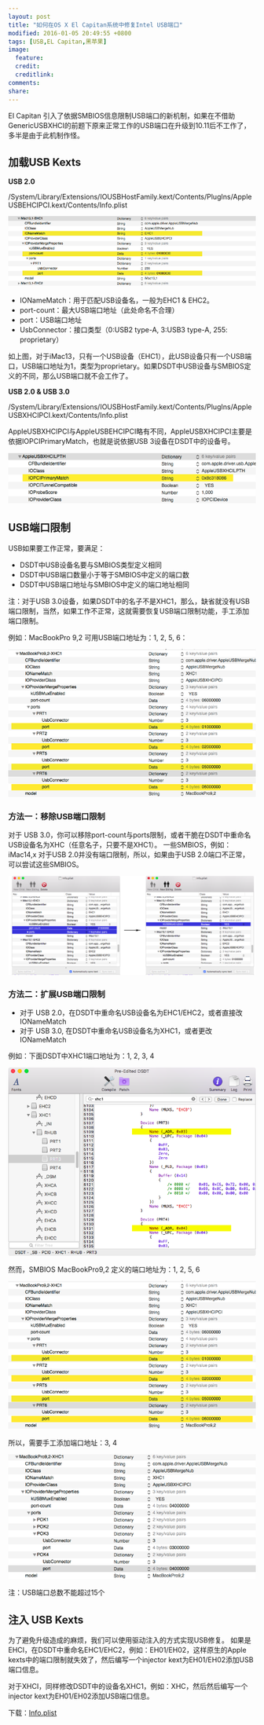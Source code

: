 ```yaml
---
layout: post
title: "如何在OS X El Capitan系统中修复Intel USB端口"
modified: 2016-01-05 20:49:55 +0800
tags: [USB,EL Capitan,黑苹果]
image:
  feature: 
  credit: 
  creditlink: 
comments: 
share: 
---
```

EI Capitan 引入了依据SMBIOS信息限制USB端口的新机制，如果在不借助GenericUSBXHCI的前题下原来正常工作的USB端口在升级到10.11后不工作了，多半是由于此机制作怪。

## 加载USB Kexts

**USB 2.0**

/System/Library/Extensions/IOUSBHostFamily.kext/Contents/PlugIns/AppleUSBEHCIPCI.kext/Contents/Info.plist

![EHCI Info](/upload/images/ehci_info.png)

- IONameMatch：用于匹配USB设备名，一般为EHC1 & EHC2。
- port-count：最大USB端口地址（此处命名不合理）
- port：USB端口地址
- UsbConnector：接口类型（0:USB2 type-A, 3:USB3 type-A, 255: proprietary）

如上图，对于iMac13，只有一个USB设备（EHC1），此USB设备只有一个USB端口，USB端口地址为1，类型为proprietary。如果DSDT中USB设备与SMBIOS定义的不同，那么USB端口就不会工作了。

**USB 2.0 & USB 3.0**

/System/Library/Extensions/IOUSBHostFamily.kext/Contents/PlugIns/AppleUSBXHCIPCI.kext/Contents/Info.plist

AppleUSBXHCIPCI与AppleUSBEHCIPCI略有不同，AppleUSBXHCIPCI主要是依据IOPCIPrimaryMatch，也就是说依据USB 3设备在DSDT中的设备号。

![XHCI Info](/upload/images/xhci_info.png)

## USB端口限制

USB如果要工作正常，要满足：

- DSDT中USB设备名要与SMBIOS类型定义相同
- DSDT中USB端口数量小于等于SMBIOS中定义的端口数
- DSDT中USB端口地址与SMBIOS中定义的端口地址相同

注：对于USB 3.0设备，如果DSDT中的名子不是XHC1，那么，缺省就没有USB端口限制，当然，如果工作不正常，这就需要恢复USB端口限制功能，手工添加端口限制。

例如：MacBookPro 9,2 可用USB端口地址为：1, 2, 5, 6：

![MacBookPro92](/upload/images/mac_pro92.png)


### 方法一：移除USB端口限制

对于 USB 3.0，你可以移除port-count与ports限制，或者干脆在DSDT中重命名USB设备名为XHC（任意名子，只要不是XHC1）。
一些SMBIOS，例如：iMac14,x 对于USB 2.0并没有端口限制，所以，如果由于USB 2.0端口不正常，可以尝试这些SMBIOS。

![Remove Ports](/upload/images/remove_ports.png)

### 方法二：扩展USB端口限制

- 对于 USB 2.0，在DSDT中重命名USB设备名为EHC1/EHC2，或者直接改IONameMatch
- 对于 USB 3.0, 在DSDT中重命名USB设备名为XHC1，或者更改IONameMatch

例如：下面DSDT中XHC1端口地址为：1, 2, 3, 4

![XHC DSDT](/upload/images/dsdt_xhc.png)

然而，SMBIOS MacBookPro9,2 定义的端口地址为：1, 2, 5, 6

![MacBookPro92](/upload/images/mac_pro92.png)

所以，需要手工添加端口地址：3, 4

![Add Port](/upload/images/add_port.png)

注：USB端口总数不能超过15个

## 注入 USB Kexts

为了避免升级造成的麻烦，我们可以使用驱动注入的方式实现USB修复。
如果是EHCI，在DSDT中重命名EHC1/EHC2，例如：EH01/EH02，这样原生的Apple kexts中的端口限制就失效了，然后编写一个injector kext为EH01/EH02添加USB端口信息。

对于XHCI，同样修改DSDT中的设备名XHC1，例如：XHC，然后然后编写一个injector kext为EH01/EH02添加USB端口信息。

下载：[Info.plist](/upload/download/usb_Info.plist.zip)


